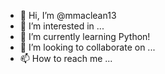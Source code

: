 - 👋 Hi, I’m @mmaclean13
- 👀 I’m interested in ...
- 🌱 I’m currently learning Python!
- 💞️ I’m looking to collaborate on ...
- 📫 How to reach me ...

<!---
mmaclean13/mmaclean13 is a ✨ special ✨ repository because its `README.md` (this file) appears on your GitHub profile.
You can click the Preview link to take a look at your changes.
--->
